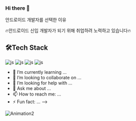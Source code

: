 ### Hi there 👋

안드로이드 개발자를 선택한 이유 

🔥안드로이드 신입 개발자가 되기 위해 취업하려 노력하고 있습니다🔥
## 🛠️Tech Stack

![js](https://img.shields.io/badge/Android-3DDC84?style=for-the-badge&logo=android&logoColor=white)
![js](https://img.shields.io/badge/Kotlin-0095D5?&style=for-the-badge&logo=kotlin&logoColor=white?style=for-the-badge&logo=JavaScript&logoColor=white)
![js](https://img.shields.io/badge/Firebase-039BE5?style=for-the-badge&logo=Firebase&logoColor=white)
![js](https://img.shields.io/badge/Figma-F24E1E?style=for-the-badge&logo=figma&logoColor=white)

- 🌱 I’m currently learning ...
- 👯 I’m looking to collaborate on ...
- 🤔 I’m looking for help with ...
- 💬 Ask me about ...
- 📫 How to reach me: ...
- ⚡ Fun fact: ...
-->

![Animation2](https://github.com/BPT0/BPT0/assets/81085595/a0505dab-fd3e-4010-ae96-7b75cd027479)
